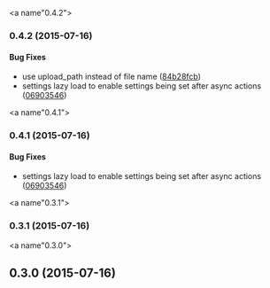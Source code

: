 <a name"0.4.2"></a>
### 0.4.2 (2015-07-16)


#### Bug Fixes

* use upload_path instead of file name ([84b28fcb](http://github.com/esbenp/fineuploader-client-knockout.git/commit/84b28fcb))
* settings lazy load to enable settings being set after async actions ([06903546](http://github.com/esbenp/fineuploader-client-knockout.git/commit/06903546))


<a name"0.4.1"></a>
### 0.4.1 (2015-07-16)


#### Bug Fixes

* settings lazy load to enable settings being set after async actions ([06903546](http://github.com/esbenp/fineuploader-client-knockout.git/commit/06903546))


<a name"0.3.1"></a>
### 0.3.1 (2015-07-16)


<a name"0.3.0"></a>
## 0.3.0 (2015-07-16)
